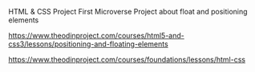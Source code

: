 HTML & CSS Project 
First Microverse Project about float and positioning elements

https://www.theodinproject.com/courses/html5-and-css3/lessons/positioning-and-floating-elements

https://www.theodinproject.com/courses/foundations/lessons/html-css